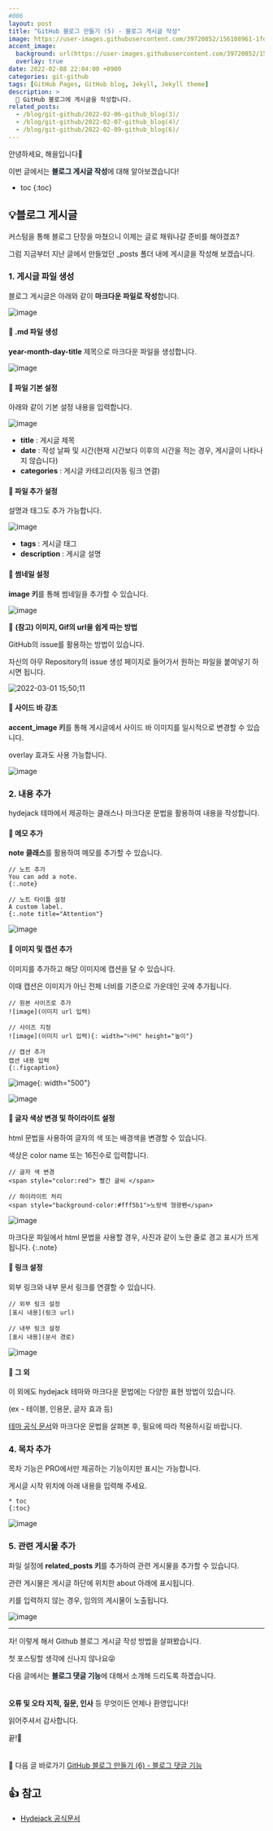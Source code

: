 ```yaml
---
#006
layout: post
title: "GitHub 블로그 만들기 (5) - 블로그 게시글 작성"
image: https://user-images.githubusercontent.com/39720852/156108961-1fdae226-7431-4c61-a0e7-e14b004ecf4c.png
accent_image:
  background: url(https://user-images.githubusercontent.com/39720852/152405232-29b296d1-653c-4505-ad3c-07fd5a680d17.png) center/cover
  overlay: true
date: 2022-02-08 22:04:00 +0900
categories: git-github
tags: [GitHub Pages, GitHub blog, Jekyll, Jekyll theme]
description: >
  📝 GitHub 블로그에 게시글을 작성합니다.
related_posts:
  - /blog/git-github/2022-02-06-github_blog(3)/
  - /blog/git-github/2022-02-07-github_blog(4)/
  - /blog/git-github/2022-02-09-github_blog(6)/
---
```


안녕하세요, 해을입니다🦖

이번 글에서는 <span style="background-color:#f1f8ff">**블로그 게시글 작성**</span>에 대해 알아보겠습니다!

* toc
{:toc}

## 💡블로그 게시글

커스텀을 통해 블로그 단장을 마쳤으니 이제는 글로 채워나갈 준비를 해야겠죠?

그럼 지금부터 지난 글에서 만들었던 _posts 폴더 내에 게시글을 작성해 보겠습니다.

### 1. 게시글 파일 생성

블로그 게시글은 아래와 같이 **마크다운 파일로 작성**합니다.

![image](https://user-images.githubusercontent.com/39720852/156111393-7e72d608-c325-43cf-9ee0-d513e815ed43.png)

#### 🥨 .md 파일 생성

**year-month-day-title** 제목으로 마크다운 파일을 생성합니다.

![image](https://user-images.githubusercontent.com/39720852/156114610-8765c145-9679-4705-a001-7f71e6f57e0d.png)

#### 🥨 파일 기본 설정

아래와 같이 기본 설정 내용을 입력합니다.

![image](https://user-images.githubusercontent.com/39720852/156115726-73aec570-ac5f-4c6b-8b3e-4b7ac33dd5e0.png)

* **title** : 게시글 제목
* **date** : 작성 날짜 및 시간(현재 시간보다 이후의 시간을 적는 경우, 게시글이 나타나지 않습니다)
* **categories** : 게시글 카테고리(자동 링크 연결)

#### 🥨 파일 추가 설정

설명과 태그도 추가 가능합니다.

![image](https://user-images.githubusercontent.com/39720852/156116211-f5d511e5-e8cc-4292-9ada-ce0c6370d337.png)

* **tags** : 게시글 태그
* **description** : 게시글 설명

#### 🥨 썸네일 설정

**image 키**를 통해 썸네일을 추가할 수 있습니다.

![image](https://user-images.githubusercontent.com/39720852/156117264-6922b0b6-479d-4576-8be3-aace3cdc6c91.png)

📢 **(참고) 이미지, Gif의 url을 쉽게 따는 방법**

GitHub의 issue를 활용하는 방법이 있습니다.

자신의 아무 Repository의 issue 생성 페이지로 들어가서 원하는 파일을 붙여넣기 하시면 됩니다.

![2022-03-01 15;50;11](https://user-images.githubusercontent.com/39720852/156119340-41b54f35-a8fd-4896-8fd9-3fdbd01d6d17.gif)

#### 🥨 사이드 바 강조

**accent_image 키**를 통해 게시글에서 사이드 바 이미지를 일시적으로 변경할 수 있습니다.

overlay 효과도 사용 가능합니다.

![image](https://user-images.githubusercontent.com/39720852/156118722-33e3773c-9047-46af-8b40-5e7058cb5d7b.png)

### 2. 내용 추가

hydejack 테마에서 제공하는 클래스나 마크다운 문법을 활용하여 내용을 작성합니다.

#### 🥨 메모 추가

**note 클래스**를 활용하여 메모를 추가할 수 있습니다.

```
// 노트 추가
You can add a note.
{:.note}

// 노트 타이틀 설정
A custom label.
{:.note title="Attention"}
```

![image](https://user-images.githubusercontent.com/39720852/156123087-347e3e98-5953-4c3e-aef2-56287569a4b3.png)

#### 🥨 이미지 및 캡션 추가

이미지를 추가하고 해당 이미지에 캡션을 달 수 있습니다.

이때 캡션은 이미지가 아닌 전체 너비를 기준으로 가운데인 곳에 추가됩니다.

```
// 원본 사이즈로 추가
![image](이미지 url 입력)

// 사이즈 지정
![image](이미지 url 입력){: width="너비" height="높이"}

// 캡션 추가
캡션 내용 입력
{:.figcaption}
```

![image](https://user-images.githubusercontent.com/39720852/156124818-5a80fde6-119a-4d0f-96dc-149d613e3986.png){: width="500"}

![image](https://user-images.githubusercontent.com/39720852/156124868-d0738e83-e360-400d-8365-088d0dbf151e.png)

#### 🥨 글자 색상 변경 및 하이라이트 설정

html 문법을 사용하여 글자의 색 또는 배경색을 변경할 수 있습니다.

색상은 color name 또는 16진수로 입력합니다.

```
// 글자 색 변경
<span style="color:red"> 빨간 글씨 </span> 

// 하이라이트 처리
<span style="background-color:#fff5b1">노랑색 형광펜</span> 
```

![image](https://user-images.githubusercontent.com/39720852/156126179-15cbe89a-93c9-494e-bfa7-5c2af049181c.png)

마크다운 파일에서 html 문법을 사용할 경우, 사진과 같이 노란 줄로 경고 표시가 뜨게 됩니다.
{:.note}

#### 🥨 링크 설정

외부 링크와 내부 문서 링크를 연결할 수 있습니다.

```
// 외부 링크 설정
[표시 내용](링크 url)

// 내부 링크 설정
[표시 내용](문서 경로)
```

![image](https://user-images.githubusercontent.com/39720852/156127504-f78a60ca-cad5-42a6-945e-b80b749f3891.png)

#### 🥨 그 외

이 외에도 hydejack 테마와 마크다운 문법에는 다양한 표현 방법이 있습니다.

(ex - 테이블, 인용문, 글자 효과 등)

[테마 공식 문서](https://hydejack.com/docs/writing/#adding-large-quotes)와 마크다운 문법을 살펴본 후, 필요에 따라 적용하시길 바랍니다.

### 4. 목차 추가

목차 기능은 PRO에서만 제공하는 기능이지만 표시는 가능합니다.

게시글 시작 위치에 아래 내용을 입력해 주세요.

```
* toc
{:toc}
```

![image](https://user-images.githubusercontent.com/39720852/156128399-20ad130a-f54f-4035-af72-b99b2c392f28.png)

### 5. 관련 게시물 추가

파일 설정에 **related_posts 키**를 추가하여 관련 게시물을 추가할 수 있습니다.

관련 게시물은 게시글 하단에 위치한 about 아래에 표시됩니다.

키를 입력하지 않는 경우, 임의의 게시물이 노출됩니다.

![image](https://user-images.githubusercontent.com/39720852/156128965-81e831f0-dcd0-4e33-9f2f-660f83e94b0f.png)

---

자! 이렇게 해서 Github 블로그 게시글 작성 방법을 살펴봤습니다.

첫 포스팅할 생각에 신나지 않나요😝

다음 글에서는 <span style="background-color:#f1f8ff">**블로그 댓글 기능**</span>에 대해서 소개해 드리도록 하겠습니다.
<br/><br/><br/>
**오류 및 오타 지적, 질문, 인사** 등 무엇이든 언제나 환영입니다!

읽어주셔서 감사합니다.

끝!🦕
<br/><br/><br/>
🔗 다음 글 바로가기 [GitHub 블로그 만들기 (6) - 블로그 댓글 기능](/blog/git-github/2022-02-09-github_blog(6))

## 👍 참고

* [Hydejack 공식문서](https://hydejack.com/docs/)
